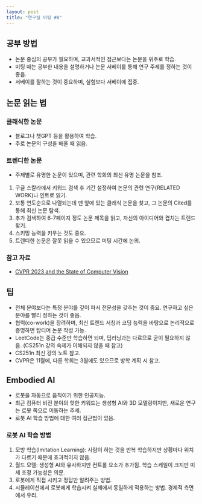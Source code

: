 ```yaml
---
layout: post
title: "연구실 미팅 #0"
---
```


## 공부 방법
- 논문 중심의 공부가 필요하며, 교과서적인 접근보다는 논문을 위주로 학습.
- 미팅 때는 공부한 내용을 설명하거나 논문 서베이를 통해 연구 주제를 정하는 것이 좋음.
- 서베이를 잘하는 것이 중요하며, 실험보다 서베이에 집중.

## 논문 읽는 법
### 클래식한 논문
- 블로그나 챗GPT 등을 활용하여 학습.
- 주로 논문의 구성을 배울 때 읽음.

### 트렌디한 논문
- 주제별로 유명한 논문이 있으며, 관련 학회의 최신 유명 논문을 참조.
1. 구글 스칼라에서 키워드 검색 후 기간 설정하여 논문의 관련 연구(RELATED WORK)나 인트로 읽기.
2. 보통 연도순으로 나열되는데 맨 앞에 있는 클래식 논문을 찾고, 그 논문의 Cited를 통해 최신 논문 탐색.
3. 추가 검색하여 6-7페이지 정도 논문 제목을 읽고, 자신의 아이디어와 겹치는 트렌드 찾기.
4. 스키밍 능력을 키우는 것도 중요.
5. 트렌디한 논문은 잘못 읽을 수 있으므로 미팅 시간에 논의.

### 참고 자료
- [CVPR 2023 and the State of Computer Vision](https://voxel51.com/blog/cvpr-2023-and-the-state-of-computer-vision/)

## 팁
- 전체 분야보다는 특정 분야를 깊이 파서 전문성을 갖추는 것이 중요. 연구하고 싶은 분야를 빨리 정하는 것이 좋음.
- 협력(co-work)을 장려하며, 최신 트렌드 서칭과 코딩 능력을 바탕으로 논리적으로 증명하면 탑티어 논문 작성 가능.
- LeetCode는 중급 수준만 학습하면 되며, 딥러닝과는 다르므로 굳이 필요하지 않음. (CS251n 강의 숙제가 이해되지 않을 때 참고)
- CS251n 최신 강의 노트 참고.
- CVPR은 11월에, 다른 학회는 3월에도 있으므로 방학 계획 시 참고.

## Embodied AI
- 로봇을 자동으로 움직이기 위한 인공지능.
- 최근 컴퓨터 비전 분야의 핫한 키워드는 생성형 AI와 3D 모델링이지만, 새로운 연구는 로봇 쪽으로 이동하는 추세.
- 로봇 AI 학습 방법에 대한 여러 접근법이 있음.

### 로봇 AI 학습 방법
1. 모방 학습(Imitation Learning): 사람이 하는 것을 반복 학습하지만 상황마다 위치가 다르기 때문에 효과적이지 않음.
2. 월드 모델: 생성형 AI와 유사하지만 컨트롤 요소가 추가됨. 학습 스케일이 크지만 미세 조정 가능성은 의문.
3. 로봇에게 직접 시키고 정답만 알려주는 방법.
4. 시뮬레이션에서 로봇에게 학습시켜 실제에서 동일하게 적용하는 방법. 경제적 측면에서 유리.
